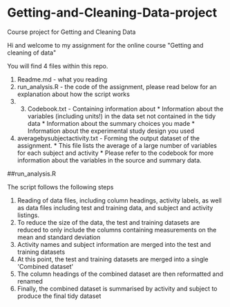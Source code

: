 # Getting-and-Cleaning-Data-project
Course project for Getting and Cleaning Data

Hi and welcome to my assignment for the online course "Getting and cleaning of data"

You will find 4 files within this repo. 
  1. Readme.md - what you reading 
  2. run_analysis.R - the code of the assignment, please read below for an explanation about how the script works
  3. 3. Codebook.txt - Containing information about 
    * Information about the variables (including units!) in the data set not contained in the tidy data
    * Information about the summary choices you made
    * Information about the experimental study design you used
  4. averagebysubjectactivity.txt - Forming the output dataset of the assignment. 
    * This file lists the average of a large number of variables for each subject and activity
    * Please refer to the codebook for more information about the variables in the source and summary data.

  ##run_analysis.R
  
The script follows the following steps 

1. Reading of data files, including column headings, activity labels, as well as data files including test and training data, and subject and activity listings.
2. To reduce the size of the data, the test and training datasets are reduced to only include the columns containing measurements on the mean and standard deviation
3. Activity names and subject information are merged into the test and training datasets 
4. At this point, the test and training datasets are merged into a single 'Combined dataset'
5. The column headings of the combined dataset are then reformatted and renamed  
6. Finally, the combined dataset is summarised by activity and subject to produce the final tidy dataset 



